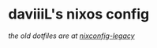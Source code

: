 # daviiiL's nixos config

_the old dotfiles are at [nixconfig-legacy](https://github.com/daviiiL/nixconfig-legacy)_
